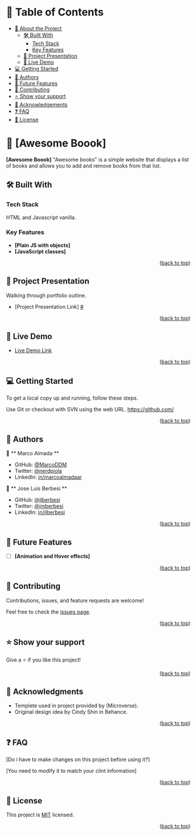 <a name="readme-top"></a>

<div align="center">

  <br/>

</div>

<!-- TABLE OF CONTENTS -->

# 📗 Table of Contents

- [📖 About the Project](#about-project)
  - [🛠 Built With](#built-with)
    - [Tech Stack](#tech-stack)
    - [Key Features](#key-features)
  - [:movie_camera: Project Presentation](#project-presentation)
  - [🚀 Live Demo](#live-demo)
- [💻 Getting Started](#getting-started)
- [👥 Authors](#authors)
- [🔭 Future Features](#future-features)
- [🤝 Contributing](#contributing)
- [⭐️ Show your support](#support)
- [🙏 Acknowledgements](#acknowledgements)
- [❓ FAQ](#faq)
- [📝 License](#license)

<!-- PROJECT DESCRIPTION -->

# 📖 [Awesome Boook] <a name="about-project"></a>


**[Awesome Boook]** "Awesome books" is a simple website that displays a list of books and allows you to add and remove books from that list.

## 🛠 Built With <a name="built-with"></a>

### Tech Stack <a name="tech-stack"></a>

HTML and Javascript vanilla.

<!-- Features -->

### Key Features <a name="key-features"></a>

- **[Plain JS with objects]**
- **[JavaScript classes]**


<p align="right">(<a href="#readme-top">back to top</a>)</p>

<!-- Project Presntation -->

## :movie_camera: Project Presentation <a name="project-presentation"></a>

Walking through portfolio outline.

- [Project Presentation Link] [#](#)

<p align="right">(<a href="#readme-top">back to top</a>)</p>

<!-- LIVE DEMO -->

## 🚀 Live Demo <a name="live-demo"></a>

- [Live Demo Link](https://jlberbesi.github.io/Awesome_books.github.io/)

<p align="right">(<a href="#readme-top">back to top</a>)</p>

<!-- GETTING STARTED -->

## 💻 Getting Started <a name="getting-started"></a>

To get a local copy up and running, follow these steps.

Use Git or checkout with SVN using the web URL.
https://github.com/


<p align="right">(<a href="#readme-top">back to top</a>)</p>

<!-- AUTHORS -->

## 👥 Authors <a name="authors"></a>

👤 ** Marco Almada **

- GitHub: [@MarcoDDM](https://github.com/MarcoDDM)
- Twitter: [@nerdpiola](https://twitter.com/nerdpiola)
- LinkedIn: [in/marcoalmadaar](https://www.linkedin.com/in/marcoalmadaar/)


👤 ** Jose Luis Berbesí **

- GitHub: [@jlberbesi](https://github.com/)
- Twitter: [@imberbesi](https://twitter.com/imberbesi)
- LinkedIn: [in/jlberbesi](https://www.linkedin.com/in/jlberbesi)

<p align="right">(<a href="#readme-top">back to top</a>)</p>

<!-- FUTURE FEATURES -->

## 🔭 Future Features <a name="future-features"></a>


- [ ] **[Animation and Hover effects]**

<p align="right">(<a href="#readme-top">back to top</a>)</p>

<!-- CONTRIBUTING -->

## 🤝 Contributing <a name="contributing"></a>

Contributions, issues, and feature requests are welcome!

Feel free to check the [issues page](../../issues/).

<p align="right">(<a href="#readme-top">back to top</a>)</p>

<!-- SUPPORT -->

## ⭐️ Show your support <a name="support"></a>

Give a ⭐️ if you like this project!

<p align="right">(<a href="#readme-top">back to top</a>)</p>

<!-- ACKNOWLEDGEMENTS -->

## 🙏 Acknowledgments <a name="acknowledgements"></a>

- Templete used in project provided by (Microverse).
- Original design idea by Cindy Shin in Behance.

<p align="right">(<a href="#readme-top">back to top</a>)</p>

<!-- FAQ (optional) -->

## ❓ FAQ <a name="faq"></a>

[Do i have to make changes on this project before using it?]

[You need to modify it to match your clint information]

<p align="right">(<a href="#readme-top">back to top</a>)</p>

<!-- LICENSE -->

## 📝 License <a name="license"></a>

This project is [MIT](https://github.com/jlberbesi/Awesome_books.github.io/blob/refactored_classes/MIT.md) licensed.

<p align="right">(<a href="#readme-top">back to top</a>)</p>
